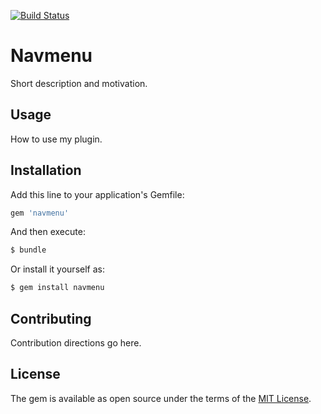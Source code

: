 [![Build Status](https://travis-ci.org/technobrain/swagger_codegen_rails.svg?branch=doc%2Fexample_to_use)](https://travis-ci.org/technobrain/swagger_codegen_rails)

# Navmenu
Short description and motivation.

## Usage
How to use my plugin.

## Installation
Add this line to your application's Gemfile:

```ruby
gem 'navmenu'
```

And then execute:
```bash
$ bundle
```

Or install it yourself as:
```bash
$ gem install navmenu
```

## Contributing
Contribution directions go here.

## License
The gem is available as open source under the terms of the [MIT License](http://opensource.org/licenses/MIT).
